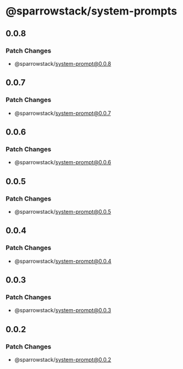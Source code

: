 # @sparrowstack/system-prompts

## 0.0.8

### Patch Changes

- @sparrowstack/system-prompt@0.0.8

## 0.0.7

### Patch Changes

- @sparrowstack/system-prompt@0.0.7

## 0.0.6

### Patch Changes

- @sparrowstack/system-prompt@0.0.6

## 0.0.5

### Patch Changes

- @sparrowstack/system-prompt@0.0.5

## 0.0.4

### Patch Changes

- @sparrowstack/system-prompt@0.0.4

## 0.0.3

### Patch Changes

- @sparrowstack/system-prompt@0.0.3

## 0.0.2

### Patch Changes

- @sparrowstack/system-prompt@0.0.2
